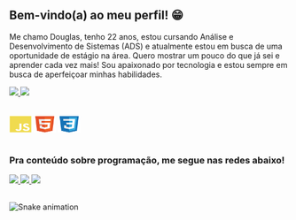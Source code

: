 ## Bem-vindo(a) ao meu perfil! 😁

<p>Me chamo Douglas, tenho 22 anos, estou cursando Análise e Desenvolvimento de Sistemas (ADS) e atualmente estou em busca de uma oportunidade de estágio na área. Quero mostrar um pouco do que já sei e aprender cada vez mais! Sou apaixonado por tecnologia e estou sempre em busca de aperfeiçoar minhas habilidades.</p>

<div>
  <a href="https://github.com/kikiio777" target="_blank">
    <img height="180em" src="https://github-readme-stats.vercel.app/api?username=kikiio777&show_icons=true&theme=tokyonight&include_all_commits=true&count_private=true"/>
  </a>
  <a href="https://github.com/kikiio777" target="_blank">
    <img height="180em" src="https://github-readme-stats.vercel.app/api/top-langs/?username=kikiio777&layout=compact&langs_count=6&theme=tokyonight"/>
  </a>
</div>

<br>

<div style="display: inline_block"><br>
  <img align="center" alt="Js" height="30" width="40" src="https://raw.githubusercontent.com/devicons/devicon/master/icons/javascript/javascript-plain.svg">
  <img align="center" alt="HTML" height="30" width="40" src="https://raw.githubusercontent.com/devicons/devicon/master/icons/html5/html5-original.svg">
  <img align="center" alt="CSS" height="30" width="40" src="https://raw.githubusercontent.com/devicons/devicon/master/icons/css3/css3-original.svg">
</div>

<br>

### Pra conteúdo sobre programação, me segue nas redes abaixo!

<div> 
  <a href="https://www.instagram.com/douglas_kikiio/" target="_blank">
    <img src="https://img.shields.io/badge/-Instagram-%23E4405F?style=for-the-badge&logo=instagram&logoColor=white">
  </a>
  <a href="mailto:gemeos@kikiio777.com" target="_blank">
    <img src="https://img.shields.io/badge/-Gmail-%23333?style=for-the-badge&logo=gmail&logoColor=white">
  </a>
  <a href="https://www.linkedin.com/in/douglas-reis-277540288/" target="_blank">
    <img src="https://img.shields.io/badge/-LinkedIn-%230077B5?style=for-the-badge&logo=linkedin&logoColor=white">
  </a>
</div>

<br>

![Snake animation](https://github.com/kikiio777/kikiio777/blob/output/github-contribution-grid-snake.svg)
